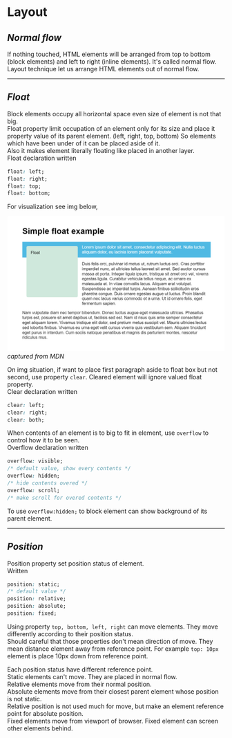 # **Layout**

## *Normal flow*
If nothing touched, HTML elements will be arranged from top to bottom (block elements) and left to right (inline elements). It's called normal flow.   
Layout technique let us arrange HTML elements out of normal flow. 

---
## *Float*
Block elements occupy all horizontal space even size of element is not that big.   
Float property limit occupation of an element only for its size and place it property value of its parent element. (left, right, top, bottom) So elements which have been under of it can be placed aside of it.   
Also it makes element literally floating like placed in another layer.   
Float declaration written
```CSS
float: left;
float: right;
float: top;
float: bottom;
```
For visualization see img below, 

![](img/img02.png)
*captured from MDN*

On img situation, if want to place first paragraph aside to float box but not second, use property ```clear```. Cleared element will ignore valued float property.   
Clear declaration written
```CSS
clear: left;
clear: right;
clear: both;
```
When contents of an element is to big to fit in element, use ```overflow``` to control how it to be seen.   
Overflow declaration written
```CSS
overflow: visible;
/* default value, show every contents */
overflow: hidden;
/* hide contents overed */
overflow: scroll;
/* make scroll for overed contents */
```
To use ```overflow:hidden;``` to block element can show background of its parent element.

---
## *Position*
Position property set position status of element.   
Written
```CSS
position: static;
/* default value */
position: relative;
position: absolute;
position: fixed;
```
Using property ```top, bottom, left, right``` can move elements. They move differently according to their position status.   
Should careful that those properties don't mean direction of move. They mean distance element away from reference point. For example ```top: 10px``` element is place 10px down from reference point.   

Each position status have different reference point.   
Static elements can't move. They are placed in normal flow.  
Relative elements move from their normal position.   
Absolute elements move from their closest parent element whose position is not static.   
Relative position is not used much for move, but make an element reference point for absolute position.   
Fixed elements move from viewport of browser. Fixed element can screen other elements behind.